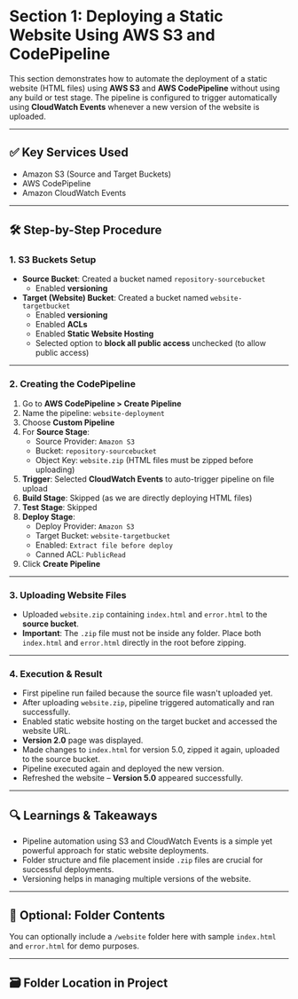 # Section 1: Deploying a Static Website Using AWS S3 and CodePipeline

This section demonstrates how to automate the deployment of a static website (HTML files) using **AWS S3** and **AWS CodePipeline** without using any build or test stage. The pipeline is configured to trigger automatically using **CloudWatch Events** whenever a new version of the website is uploaded.

---

## ✅ Key Services Used

- Amazon S3 (Source and Target Buckets)
- AWS CodePipeline
- Amazon CloudWatch Events

---

## 🛠️ Step-by-Step Procedure

### 1. S3 Buckets Setup

- **Source Bucket**: Created a bucket named `repository-sourcebucket`
  - Enabled **versioning**
- **Target (Website) Bucket**: Created a bucket named `website-targetbucket`
  - Enabled **versioning**
  - Enabled **ACLs**
  - Enabled **Static Website Hosting**
  - Selected option to **block all public access** unchecked (to allow public access)

---

### 2. Creating the CodePipeline

1. Go to **AWS CodePipeline > Create Pipeline**
2. Name the pipeline: `website-deployment`
3. Choose **Custom Pipeline**
4. For **Source Stage**:
   - Source Provider: `Amazon S3`
   - Bucket: `repository-sourcebucket`
   - Object Key: `website.zip` (HTML files must be zipped before uploading)
5. **Trigger**: Selected **CloudWatch Events** to auto-trigger pipeline on file upload
6. **Build Stage**: Skipped (as we are directly deploying HTML files)
7. **Test Stage**: Skipped
8. **Deploy Stage**:
   - Deploy Provider: `Amazon S3`
   - Target Bucket: `website-targetbucket`
   - Enabled: `Extract file before deploy`
   - Canned ACL: `PublicRead`
9. Click **Create Pipeline**

---

### 3. Uploading Website Files

- Uploaded `website.zip` containing `index.html` and `error.html` to the **source bucket**.
- **Important**: The `.zip` file must not be inside any folder. Place both `index.html` and `error.html` directly in the root before zipping.

---

### 4. Execution & Result

- First pipeline run failed because the source file wasn't uploaded yet.
- After uploading `website.zip`, pipeline triggered automatically and ran successfully.
- Enabled static website hosting on the target bucket and accessed the website URL.
- **Version 2.0** page was displayed.
- Made changes to `index.html` for version 5.0, zipped it again, uploaded to the source bucket.
- Pipeline executed again and deployed the new version.
- Refreshed the website – **Version 5.0** appeared successfully.

---

## 🔍 Learnings & Takeaways

- Pipeline automation using S3 and CloudWatch Events is a simple yet powerful approach for static website deployments.
- Folder structure and file placement inside `.zip` files are crucial for successful deployments.
- Versioning helps in managing multiple versions of the website.

---

## 📸 Optional: Folder Contents

You can optionally include a `/website` folder here with sample `index.html` and `error.html` for demo purposes.

---

## 🗃️ Folder Location in Project

